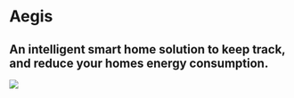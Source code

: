 # Aegis
## An intelligent smart home solution to keep track, and reduce your homes energy consumption.


![]([https://ece140biotele-xjb1179.slack.com/files/U052X0AF54Y/F059BPA4MPZ/image.png](https://files.slack.com/files-pri/T0520KTQYCW-F059BPA4MPZ/image.png))
